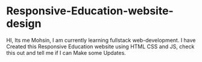 # Responsive-Education-website-design
HI, Its me Mohsin, I am currently learning fullstack web-development. I have Created this Responsive Education website using HTML CSS and JS, check this out and tell me if I can Make some Updates.
